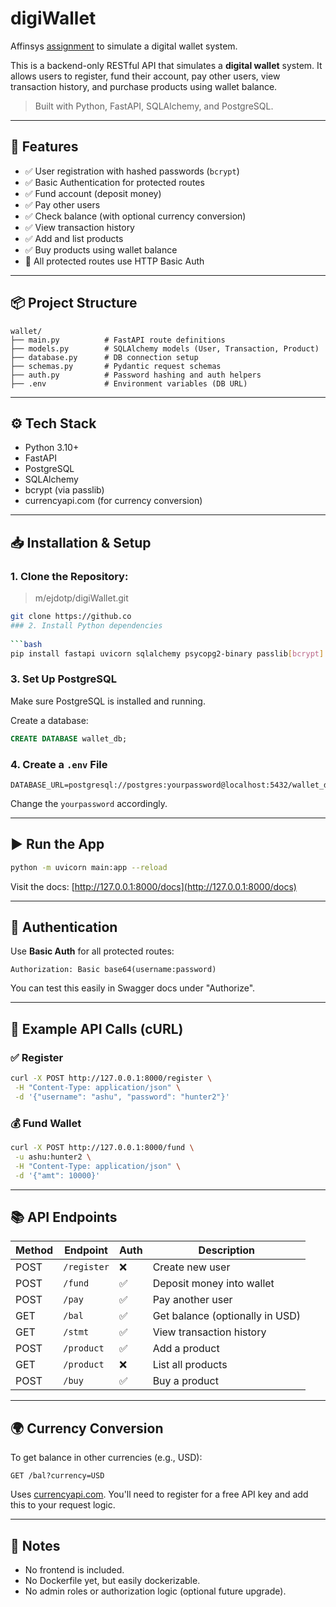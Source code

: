 # digiWallet
Affinsys [assignment](https://gist.github.com/ashu-affinsys/c15a16b73f8e88c3f87c60ec994e31fd) to simulate a digital wallet system.  
  
This is a backend-only RESTful API that simulates a **digital wallet** system. It allows users to register, fund their account, pay other users, view transaction history, and purchase products using wallet balance.

> Built with Python, FastAPI, SQLAlchemy, and PostgreSQL.

---

## 🚀 Features

- ✅ User registration with hashed passwords (`bcrypt`)
- ✅ Basic Authentication for protected routes
- ✅ Fund account (deposit money)
- ✅ Pay other users
- ✅ Check balance (with optional currency conversion)
- ✅ View transaction history
- ✅ Add and list products
- ✅ Buy products using wallet balance
- 🔐 All protected routes use HTTP Basic Auth

---

## 📦 Project Structure

```
wallet/
├── main.py          # FastAPI route definitions
├── models.py        # SQLAlchemy models (User, Transaction, Product)
├── database.py      # DB connection setup
├── schemas.py       # Pydantic request schemas
├── auth.py          # Password hashing and auth helpers
├── .env             # Environment variables (DB URL)
```

---

## ⚙️ Tech Stack

- Python 3.10+
- FastAPI
- PostgreSQL
- SQLAlchemy
- bcrypt (via passlib)
- currencyapi.com (for currency conversion)

---

## 📥 Installation & Setup

### 1. Clone the Repository:  
> m/ejdotp/digiWallet.git  
  
```bash
git clone https://github.co
### 2. Install Python dependencies
  
```bash
pip install fastapi uvicorn sqlalchemy psycopg2-binary passlib[bcrypt] python-dotenv requests
```

### 3. Set Up PostgreSQL

Make sure PostgreSQL is installed and running.

Create a database:

```sql
CREATE DATABASE wallet_db;
```

### 4. Create a `.env` File

```env
DATABASE_URL=postgresql://postgres:yourpassword@localhost:5432/wallet_db
```

Change the `yourpassword` accordingly.

---

## ▶️ Run the App

```bash
python -m uvicorn main:app --reload
```

Visit the docs: [http://127.0.0.1:8000/docs](http://127.0.0.1:8000/docs)

---

## 🔐 Authentication

Use **Basic Auth** for all protected routes:

```
Authorization: Basic base64(username:password)
```

You can test this easily in Swagger docs under "Authorize".

---

## 🧪 Example API Calls (cURL)

### ✅ Register

```bash
curl -X POST http://127.0.0.1:8000/register \
 -H "Content-Type: application/json" \
 -d '{"username": "ashu", "password": "hunter2"}'
```

### 💰 Fund Wallet

```bash
curl -X POST http://127.0.0.1:8000/fund \
 -u ashu:hunter2 \
 -H "Content-Type: application/json" \
 -d '{"amt": 10000}'
```

---

## 📚 API Endpoints

| Method | Endpoint       | Auth | Description                     |
|--------|----------------|------|---------------------------------|
| POST   | `/register`    | ❌    | Create new user                 |
| POST   | `/fund`        | ✅    | Deposit money into wallet       |
| POST   | `/pay`         | ✅    | Pay another user                |
| GET    | `/bal`         | ✅    | Get balance (optionally in USD) |
| GET    | `/stmt`        | ✅    | View transaction history        |
| POST   | `/product`     | ✅    | Add a product                   |
| GET    | `/product`     | ❌    | List all products               |
| POST   | `/buy`         | ✅    | Buy a product                   |

---

## 🌍 Currency Conversion

To get balance in other currencies (e.g., USD):

```
GET /bal?currency=USD
```

Uses [currencyapi.com](https://currencyapi.com). You'll need to register for a free API key and add this to your request logic.

---

## 📌 Notes

- No frontend is included.
- No Dockerfile yet, but easily dockerizable.
- No admin roles or authorization logic (optional future upgrade).

